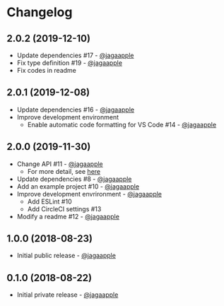 # Changelog
## 2.0.2 (2019-12-10)
- Update dependencies #17 - [@jagaapple](https://github.com/jagaapple)
- Fix type definition #19 - [@jagaapple](https://github.com/jagaapple)
- Fix codes in readme

## 2.0.1 (2019-12-08)
- Update dependencies #16 - [@jagaapple](https://github.com/jagaapple)
- Improve development environment
  - Enable automatic code formatting for VS Code #14 - [@jagaapple](https://github.com/jagaapple)

## 2.0.0 (2019-11-30)
- Change API #11 - [@jagaapple](https://github.com/jagaapple)
  - For more detail, see [here](https://github.com/jagaapple/react-image-element-loader/releases/tag/v2.0.0)
- Update dependencies #8 - [@jagaapple](https://github.com/jagaapple)
- Add an example project #10 - [@jagaapple](https://github.com/jagaapple)
- Improve development envrironment - [@jagaapple](https://github.com/jagaapple)
  - Add ESLint #10
  - Add CircleCI settings #13
- Modify a readme #12 - [@jagaapple](https://github.com/jagaapple)

## 1.0.0 (2018-08-23)
- Initial public release - [@jagaapple](https://github.com/jagaapple)

## 0.1.0 (2018-08-22)
- Initial private release - [@jagaapple](https://github.com/jagaapple)
